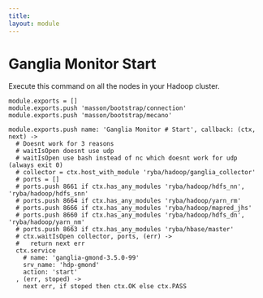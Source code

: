 ```yaml
---
title: 
layout: module
---
```


# Ganglia Monitor Start

Execute this command on all the nodes in your Hadoop cluster.

    module.exports = []
    module.exports.push 'masson/bootstrap/connection'
    module.exports.push 'masson/bootstrap/mecano'

    module.exports.push name: 'Ganglia Monitor # Start', callback: (ctx, next) ->
      # Doesnt work for 3 reasons
      # waitIsOpen doesnt use udp
      # waitIsOpen use bash instead of nc which doesnt work for udp (always exit 0)
      # collector = ctx.host_with_module 'ryba/hadoop/ganglia_collector'
      # ports = []
      # ports.push 8661 if ctx.has_any_modules 'ryba/hadoop/hdfs_nn', 'ryba/hadoop/hdfs_snn'
      # ports.push 8664 if ctx.has_any_modules 'ryba/hadoop/yarn_rm'
      # ports.push 8666 if ctx.has_any_modules 'ryba/hadoop/mapred_jhs'
      # ports.push 8660 if ctx.has_any_modules 'ryba/hadoop/hdfs_dn', 'ryba/hadoop/yarn_nm'
      # ports.push 8663 if ctx.has_any_modules 'ryba/hbase/master'
      # ctx.waitIsOpen collector, ports, (err) ->
      #   return next err
      ctx.service
        # name: 'ganglia-gmond-3.5.0-99'
        srv_name: 'hdp-gmond'
        action: 'start'
      , (err, stoped) ->
        next err, if stoped then ctx.OK else ctx.PASS


